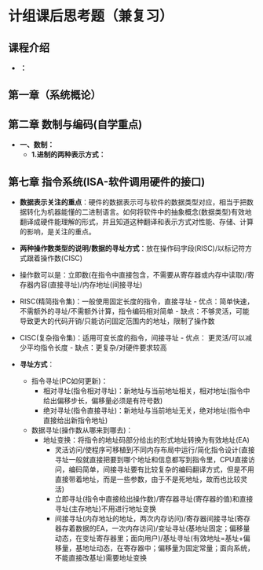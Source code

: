 # 计组课后思考题（兼复习）

## 课程介绍

- **：**

## 第一章（系统概论）

## 第二章 数制与编码(自学重点)

- **一、数制：**
  - **1.进制的两种表示方式：**

## 第七章 指令系统(ISA-软件调用硬件的接口)

- **数据表示关注的重点**：硬件的数据表示可与软件的数据类型对应，相当于把数据转化为机器能懂的二进制语言。如何将软件中的抽象概念(数据类型)有效地翻译成硬件能理解的形式，并且知道这种翻译和表示方式对性能、存储、计算的影响，是关注的重点。

-  **两种操作数类型的说明/数据的寻址方式**：放在操作码字段(RISC)/以标记符方式跟着操作数(CISC)
  -  操作数可以是：立即数(在指令中直接包含，不需要从寄存器或内存中读取)/寄存器内容(直接寻址)/内存地址(间接寻址)
  -  RISC(精简指令集)：一般使用固定长度的指令，直接寻址
    - 优点：简单快速，不需额外的寻址/不需额外计算，指令编码相对简单
    - 缺点：不够灵活，可能导致更大的代码开销/只能访问固定范围内的地址，限制了操作数
  -  CISC(复杂指令集)：适用可变长度的指令，间接寻址
    - 优点： 更灵活/可以减少平均指令长度
    - 缺点：更复杂/对硬件要求较高

- **寻址方式**：
  - 指令寻址(PC如何更新)：
    - 相对寻址(指令相对寻址)：新地址与当前地址相关，相对地址(指令中给出偏移步长，偏移量必须是有符号数)
    - 绝对寻址(指令直接寻址)：新地址与当前地址无关，绝对地址(指令中直接给出新指令地址)
  - 数据寻址(操作数从哪来到哪去)：
    - 地址变换：将指令的地址码部分给出的形式地址转换为有效地址(EA)
      - 灵活访问/使程序可移植到不同内存布局中运行/简化指令设计(直接寻址一般就直接把要到哪个地址和信息都写到指令里，CPU直接访问，编码简单，间接寻址要有比较复杂的编码翻译方式，但是不用直接带着地址，而是一些参数，由于不是死地址，故而也比较灵活)
      - 立即寻址(指令中直接给出操作数)/寄存器寻址(寄存器的值)和直接寻址(主存地址)不用进行地址变换
      - 间接寻址(内存地址的地址，两次内存访问)/寄存器间接寻址(寄存器存着数据的EA，一次内存访问)/变址寻址(基地址固定；偏移量动态，在变址寄存器里；面向用户)/基址寻址(有效地址=基址+偏移量，基地址动态，在寄存器中；偏移量为固定常量；面向系统，不能直接改基址)需要地址变换
















